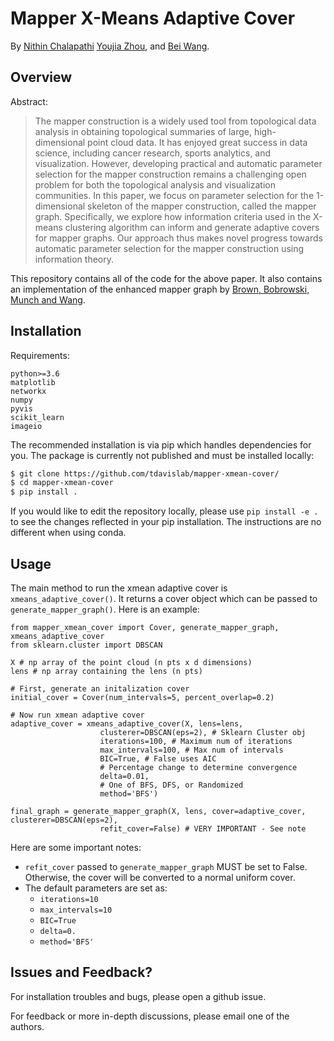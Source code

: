 # Mapper X-Means Adaptive Cover
By [Nithin Chalapathi](https://ieeexplore.ieee.org/author/37088395878) [Youjia Zhou](https://www.sci.utah.edu/people/zhou325.html), and [Bei Wang](http://www.sci.utah.edu/~beiwang/).

## Overview
Abstract:

> The mapper construction is a widely used tool from topological data analysis in obtaining topological summaries of large, high-dimensional point cloud data. It has enjoyed great success in data science, including cancer research, sports analytics, and visualization. However, developing practical and automatic parameter selection for the mapper construction remains a challenging open problem for both the topological analysis and visualization communities. In this paper, we focus on parameter selection for the 1-dimensional skeleton of the mapper construction, called the mapper graph. Specifically, we explore how information criteria used in the X-means clustering algorithm can inform and generate adaptive covers for mapper graphs. Our approach thus makes novel progress towards automatic parameter selection for the mapper construction using information theory.

This repository contains all of the code for the above paper. It also contains an implementation of the enhanced mapper graph by [Brown, Bobrowski, Munch and Wang](https://arxiv.org/abs/1909.03488). 

## Installation

Requirements:

```
python>=3.6
matplotlib
networkx
numpy
pyvis
scikit_learn
imageio
```

The recommended installation is via pip which handles dependencies for you. The package is currently not published and must be installed locally:

```bash
$ git clone https://github.com/tdavislab/mapper-xmean-cover/
$ cd mapper-xmean-cover
$ pip install .
```

If you would like to edit the repository locally, please use `pip install -e .` to see the changes reflected in your pip installation. The instructions are no different when using conda. 

## Usage

The main method to run the xmean adaptive cover is `xmeans_adaptive_cover()`. It returns a cover object which can be passed to `generate_mapper_graph()`. Here is an example:

```
from mapper_xmean_cover import Cover, generate_mapper_graph, xmeans_adaptive_cover
from sklearn.cluster import DBSCAN

X # np array of the point cloud (n pts x d dimensions)
lens # np array containing the lens (n pts)

# First, generate an initalization cover
initial_cover = Cover(num_intervals=5, percent_overlap=0.2)

# Now run xmean adaptive cover
adaptive_cover = xmeans_adaptive_cover(X, lens=lens,
					clusterer=DBSCAN(eps=2), # Sklearn Cluster obj 
					iterations=100, # Maximum num of iterations
					max_intervals=100, # Max num of intervals
					BIC=True, # False uses AIC
					# Percentage change to determine convergence
					delta=0.01,
					# One of BFS, DFS, or Randomized
					method='BFS')
	
final_graph = generate_mapper_graph(X, lens, cover=adaptive_cover, clusterer=DBSCAN(eps=2),
					refit_cover=False) # VERY IMPORTANT - See note
```

Here are some important notes:

* `refit_cover` passed to `generate_mapper_graph` MUST be set to False. Otherwise, the cover will be converted to a normal uniform cover.
* The default parameters are set as:
  * `iterations=10`
  * `max_intervals=10`
  * `BIC=True`
  * `delta=0.`
  * `method='BFS'`

## Issues and Feedback?

For installation troubles and bugs, please open a github issue.

For feedback or more in-depth discussions, please email one of the authors.
